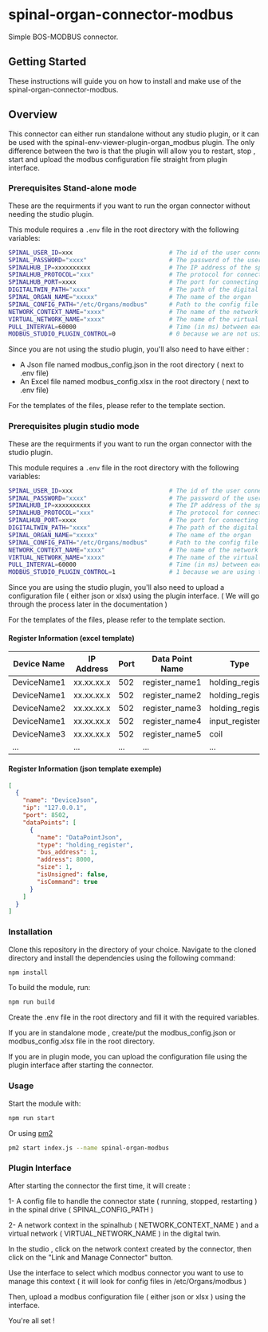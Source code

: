 # spinal-organ-connector-modbus

Simple BOS-MODBUS connector.

## Getting Started

These instructions will guide you on how to install and make use of the spinal-organ-connector-modbus.

## Overview

This connector can either run standalone without any studio plugin, or it can be used with the spinal-env-viewer-plugin-organ_modbus plugin.
The only difference between the two is that the plugin will allow you to restart, stop , start and upload the modbus configuration file straight from plugin interface.

### Prerequisites Stand-alone mode

These are the requirments if you want to run the organ connector without needing the studio plugin.

This module requires a `.env` file in the root directory with the following variables:

```bash
SPINAL_USER_ID=xxx                           # The id of the user connecting to the spinalhub (most likely 168)
SPINAL_PASSWORD="xxxx"                       # The password of the user connecting to the spinalhub
SPINALHUB_IP=xxxxxxxxxx                      # The IP address of the spinalhub
SPINALHUB_PROTOCOL="xxx"                     # The protocol for connecting to the spinalhub (http or https)
SPINALHUB_PORT=xxxx                          # The port for connecting to the spinalhub
DIGITALTWIN_PATH="xxxx"                      # The path of the digital twin in the spinalhub
SPINAL_ORGAN_NAME="xxxxx"                    # The name of the organ
SPINAL_CONFIG_PATH="/etc/Organs/modbus"      # Path to the config file in the spinal drive (ex: /etc/Organs/modbus)
NETWORK_CONTEXT_NAME="xxxx"                  # The name of the network context
VIRTUAL_NETWORK_NAME="xxxx"                  # The name of the virtual network
PULL_INTERVAL=60000                          # Time (in ms) between each update (ex: 60000)
MODBUS_STUDIO_PLUGIN_CONTROL=0               # 0 because we are not using the studio plugin
```

Since you are not using the studio plugin, you'll also need to have either :

- A Json file named modbus_config.json in the root directory ( next to .env file)
- An Excel file named modbus_config.xlsx in the root directory ( next to .env file)

For the templates of the files, please refer to the template section.

### Prerequisites plugin studio mode

These are the requirments if you want to run the organ connector with the studio plugin.

This module requires a `.env` file in the root directory with the following variables:

```bash
SPINAL_USER_ID=xxx                           # The id of the user connecting to the spinalhub (most likely 168)
SPINAL_PASSWORD="xxxx"                       # The password of the user connecting to the spinalhub
SPINALHUB_IP=xxxxxxxxxx                      # The IP address of the spinalhub
SPINALHUB_PROTOCOL="xxx"                     # The protocol for connecting to the spinalhub (http or https)
SPINALHUB_PORT=xxxx                          # The port for connecting to the spinalhub
DIGITALTWIN_PATH="xxxx"                      # The path of the digital twin in the spinalhub
SPINAL_ORGAN_NAME="xxxxx"                    # The name of the organ
SPINAL_CONFIG_PATH="/etc/Organs/modbus"      # Path to the config file in the spinal drive ( if possible keep it as /etc/Organs/modbus)
NETWORK_CONTEXT_NAME="xxxx"                  # The name of the network context
VIRTUAL_NETWORK_NAME="xxxx"                  # The name of the virtual network
PULL_INTERVAL=60000                          # Time (in ms) between each update (ex: 60000)
MODBUS_STUDIO_PLUGIN_CONTROL=1               # 1 because we are using the studio plugin
```

Since you are using the studio plugin, you'll also need to upload a configuration file ( either json or xlsx) using the plugin interface.
( We will go through the process later in the documentation )

For the templates of the files, please refer to the template section.

#### Register Information (excel template)

| Device Name | IP Address | Port | Data Point Name | Type             | Bus Address | Address | Size | Is Unsigned | Is Command |
| ----------- | ---------- | ---- | --------------- | ---------------- | ----------- | ------- | ---- | ----------- | ---------- |
| DeviceName1 | xx.xx.xx.x | 502  | register_name1  | holding_register | 20          | 50770   | 2    | true        | true       |
| DeviceName1 | xx.xx.xx.x | 502  | register_name2  | holding_register | 23          | 50772   | 2    | false       | false      |
| DeviceName2 | xx.xx.xx.x | 502  | register_name3  | holding_register | 2           | 50770   | 2    | false       | false      |
| DeviceName1 | xx.xx.xx.x | 502  | register_name4  | input_register   | 28          | 50774   | 1    | false       | false      |
| DeviceName3 | xx.xx.xx.x | 502  | register_name5  | coil             | 31          | 50770   | 1    | false       | true       |
| ...         | ...        | ...  | ...             | ...              | ...         | ...     | ...  | ...         | ...        |

#### Register Information (json template exemple)

```json
[
  {
    "name": "DeviceJson",
    "ip": "127.0.0.1",
    "port": 8502,
    "dataPoints": [
      {
        "name": "DataPointJson",
        "type": "holding_register",
        "bus_address": 1,
        "address": 8000,
        "size": 1,
        "isUnsigned": false,
        "isCommand": true
      }
    ]
  }
]
```

### Installation

Clone this repository in the directory of your choice. Navigate to the cloned directory and install the dependencies using the following command:

```bash
npm install
```
To build the module, run:

```bash
npm run build
```

Create the .env file in the root directory and fill it with the required variables.

If you are in standalone mode , create/put the modbus_config.json or modbus_config.xlsx file in the root directory.

If you are in plugin mode, you can upload the configuration file using the plugin interface after starting the connector.

### Usage

Start the module with:

```bash
npm run start
```

Or using [pm2](https://pm2.keymetrics.io/docs/usage/quick-start/)

```bash
pm2 start index.js --name spinal-organ-modbus
```

### Plugin Interface

After starting the connector the first time, it will create : 

1- A config file to handle the connector state ( running, stopped, restarting ) in the spinal drive ( SPINAL_CONFIG_PATH )

2- A network context in the spinalhub ( NETWORK_CONTEXT_NAME ) and a virtual network ( VIRTUAL_NETWORK_NAME ) in the digital twin.

In the studio , click on the network context created by the connector, then click on the "Link and Manage Connector" button.

Use the interface to select which modbus connector you want to use to manage this context ( it will look for config files in /etc/Organs/modbus ) 

Then, upload a modbus configuration file ( either json or xlsx ) using the interface.

You're all set !


